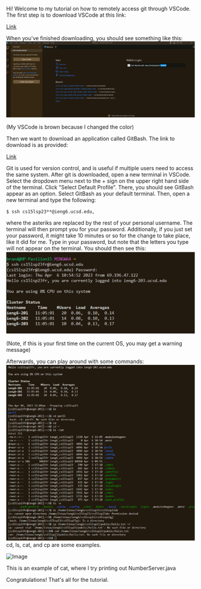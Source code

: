 Hi! Welcome to my tutorial on how to remotely access git through VSCode. The first step is to download VSCode at this link:

[Link](https://code.visualstudio.com/download)

When you've finished downloading, you should see something like this:
![Image](Screenshot%202023-04-06%20113936.png)

(My VSCode is brown because I changed the color)

Then we want to download an application called GitBash. The link to download is as provided:

[Link](https://gitforwindows.org/)

Git is used for version control, and is useful if multiple users need to access the same system.
After git is downloaded, open a new terminal in VSCode. Select the dropdown menu next to the + sign on the upper right hand side of the terminal. 
Click "Select Default Profile". There, you should see GitBash appear as an option. Select GitBash as your default terminal. Then, open a new terminal and 
type the following:

    $ ssh cs15lsp23**@ieng6.ucsd.edu, 

where the asteriks are replaced by the rest of your personal username. The terminal will then prompt you for your password. 
Additionally, if you just set your password, it might take 10 minutes or so for the change to take place, like it did for me.
Type in your password, but note that the letters you type will not appear on the terminal. You should then see this:
![Image](Screenshot%202023-04-06%20114027.png)

(Note, if this is your first time on the current OS, you may get a warning message)

Afterwards, you can play around with some commands:
![Image](Screenshot%202023-04-06%20114000.png)
cd, ls, cat, and cp are some examples.

![Image](https://user-images.githubusercontent.com/130091977/233564525-8995c207-2745-4ea0-99ab-8ecc6a57ce86.png)

This is an example of cat, where I try printing out NumberServer.java


Congratulations! That's all for the tutorial.


